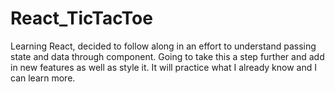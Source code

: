 # React_TicTacToe
Learning React, decided to follow along in an effort to understand passing state and data through component. Going to take this a step further and add in new features as well as style it. It will practice what I already know and I can learn more.
